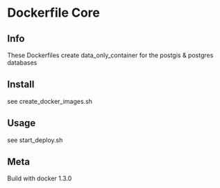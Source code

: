 # Dockerfile Core

## Info

These Dockerfiles create data_only_container for the postgis & postgres databases

## Install

see create_docker_images.sh

## Usage

see start_deploy.sh
## Meta

Build with docker 1.3.0
